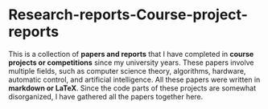 # Research-reports-Course-project-reports

This is a collection of **papers and reports** that I have completed in **course projects or competitions** since my university years. These papers involve multiple fields, such as computer science theory, algorithms, hardware, automatic control, and artificial intelligence. All these papers were written in **markdown or LaTeX**. Since the code parts of these projects are somewhat disorganized, I have gathered all the papers together here.
